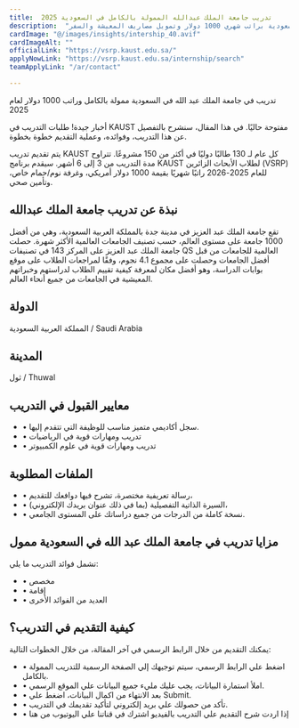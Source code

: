 ```yaml
---
title:  تدريب جامعة الملك عبدالله الممولة بالكامل في السعودية 2025 
description:  "منحة تدريب ممولة بالكامل في جامعة الملك عبدالله في المملكة العربية السعودية براتب شهري 1000 دولار وتمويل مصاريف المعيشة والسفر." 
cardImage: "@/images/insights/intership_40.avif" 
cardImageAlt: "" 
officialLink: "https://vsrp.kaust.edu.sa/" 
applyNowLink: "https://vsrp.kaust.edu.sa/internship/search" 
teamApplyLink: "/ar/contact"

---
```


تدريب في جامعة الملك عبد الله في السعودية ممولة بالكامل وراتب 1000 دولار لعام 2025

أخبار جيدة! طلبات التدريب في KAUST مفتوحة حاليًا. في هذا المقال، سنشرح بالتفصيل عن هذا التدريب، وفوائده، وعملية التقديم خطوة بخطوة.

يتم تقديم تدريب KAUST كل عام لـ 130 طالبًا دوليًا في أكثر من 150 مشروعًا. تتراوح مدة التدريب من 3 إلى 6 أشهر. سيقدم برنامج KAUST لطلاب الأبحاث الزائرين (VSRP) للعام 2025-2026 راتبًا شهريًا بقيمة 1000 دولار أمريكي، وغرفة نوم/حمام خاص، وتأمين صحي.

## نبذة عن تدريب جامعة الملك عبدالله

تقع جامعة الملك عبد العزيز في مدينة جدة بالمملكة العربية السعودية، وهي من أفضل 1000 جامعة على مستوى العالم، حسب تصنيف الجامعات العالمية الأكثر شهرة. حصلت جامعة الملك عبد العزيز على المركز 143 في تصنيفات QS العالمية للجامعات من قبل أفضل الجامعات وحصلت على مجموع 4.1 نجوم، وفقًا لمراجعات الطلاب على موقع بوابات الدراسة، وهو أفضل مكان لمعرفة كيفية تقييم الطلاب لدراستهم وخبراتهم المعيشية في الجامعات من جميع أنحاء العالم.

## الدولة

المملكة العربية السعودية / Saudi Arabia

## المدينة

ثول / Thuwal

## معايير القبول في التدريب

- • سجل أكاديمي متميز مناسب للوظيفة التي تتقدم إليها.
- • تدريب ومهارات قوية في الرياضيات
- • تدريب ومهارات قوية في علوم الكمبيوتر

## الملفات المطلوبة

- • رسالة تعريفية مختصرة، تشرح فيها دوافعك للتقديم،
- • السيرة الذاتية التفصيلية (بما في ذلك عنوان بريدك الإلكتروني)،
- • نسخة كاملة من الدرجات من جميع دراساتك على المستوى الجامعي.

## مزايا تدريب في جامعة الملك عبد الله في السعودية ممول

تشمل فوائد التدريب ما يلي:

- • مخصص
- • إقامة
- • العديد من الفوائد الأخرى

## كيفية التقديم في التدريب؟

يمكنك التقديم من خلال الرابط الرسمي في آخر المقالة، من خلال الخطوات التالية:

- • اضغط علي الرابط الرسمي، سيتم توجيهك إلي الصفحة الرسمية للتدريب الممولة بالكامل.
- • املأ استمارة البيانات، يجب عليك مليء جميع البيانات علي الموقع الرسمي.
- • بعد الانتهاء من اكمال البيانات، اضغط علي Submit.
- • تأكد من حصولك علي بريد إلكتروني لتأكيد تقديمك في التدريب.
- • إذا اردت شرح التقديم علي التدريب بالفيديو اشترك في قناتنا علي اليوتيوب من هنا

